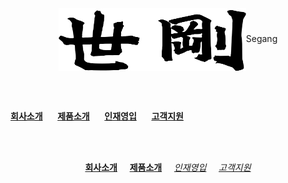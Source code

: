 <center><img align="center" width="300" height="100" src="segang_logo.png">Segang</center>

<br><br>

[**회사소개**](history.md) &nbsp;&nbsp;&nbsp;&nbsp; [**제품소개**](product.md) &nbsp;&nbsp;&nbsp;&nbsp; [**인재영입**](hr.md) &nbsp;&nbsp;&nbsp;&nbsp; [**고객지원**](cs.md)

<br><br>
<center><a href="history.md"><b>회사소개</b></a> &nbsp;&nbsp;&nbsp;&nbsp;<a href="product.md"><strong>제품소개</strong></a> &nbsp;&nbsp;&nbsp;&nbsp;<a href="hr.md"><i>인재영입</i></a> &nbsp;&nbsp;&nbsp;&nbsp;<a href="cs.md"><em>고객지원</em></a></center>

<!---<br><br><br><br>

*로고 이미지 클릭시, 유튜브!*<br>
[![alt-text-1](orca_img.png "title-1") ![alt-text-2](orca_text.png "title-2")](https://www.youtube.com/channel/UClkvy77vJXOmdub_qXVujSg)

Coloring text using diff..but it's not good ways i use
```diff
- text in red
+ text in green
! text in orange
# text in gray
@@ text in purple (and bold)@@
```
--> 
